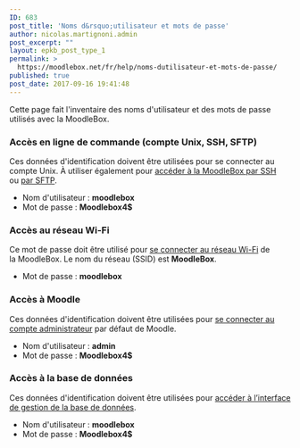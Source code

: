 ```yaml
---
ID: 683
post_title: 'Noms d&rsquo;utilisateur et mots de passe'
author: nicolas.martignoni.admin
post_excerpt: ""
layout: epkb_post_type_1
permalink: >
  https://moodlebox.net/fr/help/noms-dutilisateur-et-mots-de-passe/
published: true
post_date: 2017-09-16 19:41:48
---
```

Cette page fait l'inventaire des noms d'utilisateur et des mots de passe utilisés avec la MoodleBox.
<h3>Accès en ligne de commande (compte Unix, SSH, SFTP)</h3>
Ces données d'identification doivent être utilisées pour se connecter au compte Unix. À utiliser également pour <a href="https://moodlebox.net/fr/help/connexion-ssh-en-ligne-de-commande/">accéder à la MoodleBox par SSH</a> ou <a href="https://moodlebox.net/fr/help/utilisation-de-fichiers-avec-la-moodlebox/">par SFTP</a>.
<ul>
 	<li>Nom d'utilisateur : <strong>moodlebox</strong></li>
 	<li>Mot de passe : <strong>Moodlebox4$</strong></li>
</ul>
<h3>Accès au réseau Wi-Fi</h3>
Ce mot de passe doit être utilisé pour <a href="https://moodlebox.net/fr/help/connexion-wi-fi/">se connecter au réseau Wi-Fi</a> de la MoodleBox. Le nom du réseau (SSID) est <strong>MoodleBox</strong>.
<ul>
 	<li>Mot de passe : <strong>moodlebox</strong></li>
</ul>
<h3>Accès à Moodle</h3>
Ces données d'identification doivent être utilisées pour <a href="https://moodlebox.net/fr/help/acces-a-moodle/">se connecter au compte administrateur</a> par défaut de Moodle.
<ul>
 	<li>Nom d'utilisateur : <strong>admin</strong></li>
 	<li>Mot de passe : <strong>Moodlebox4$</strong></li>
</ul>
<h3>Accès à la base de données</h3>
Ces données d'identification doivent être utilisées pour <a href="https://moodlebox.net/fr/help/mise-a-jour-de-moodle/">accéder à l’interface de gestion de la base de données</a>.
<ul>
 	<li>Nom d'utilisateur : <b>moodlebox</b></li>
 	<li>Mot de passe : <b>Moodlebox4$</b></li>
</ul>